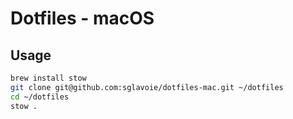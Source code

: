 # Dotfiles - macOS

## Usage

```bash
brew install stow
git clone git@github.com:sglavoie/dotfiles-mac.git ~/dotfiles
cd ~/dotfiles
stow .
```

